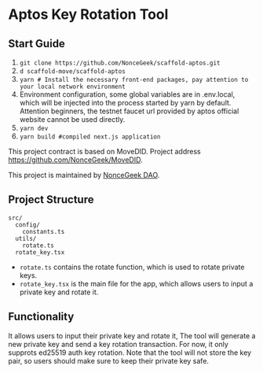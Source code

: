 # Aptos Key Rotation Tool
## Start Guide

1. `git clone https://github.com/NonceGeek/scaffold-aptos.git`
2. `d scaffold-move/scaffold-aptos`
3. `yarn # Install the necessary front-end packages, pay attention to your local network environment`
4. Environment configuration, some global variables are in .env.local, which will be injected into the process started by yarn by default. Attention beginners, the testnet faucet url provided by aptos official website cannot be used directly.
5. `yarn dev`
6. `yarn build #compiled next.js application`

This project contract is based on MoveDID. Project address <https://github.com/NonceGeek/MoveDID>.

This project is maintained by [NonceGeek DAO](https://noncegeek.com/#/).

## Project Structure
```
src/
  config/
    constants.ts
  utils/
    rotate.ts
  rotate_key.tsx
```

- `rotate.ts` contains the rotate function, which is used to rotate private keys.
- `rotate_key.tsx` is the main file for the app, which allows users to input a private key and rotate it.

## Functionality
It allows users to input their private key and rotate it, 
The tool will generate a new private key and send a key rotation transaction. 
For now, it only supprots ed25519 auth key rotation.
Note that the tool will not store the key pair, so users should make sure to keep their private key safe.